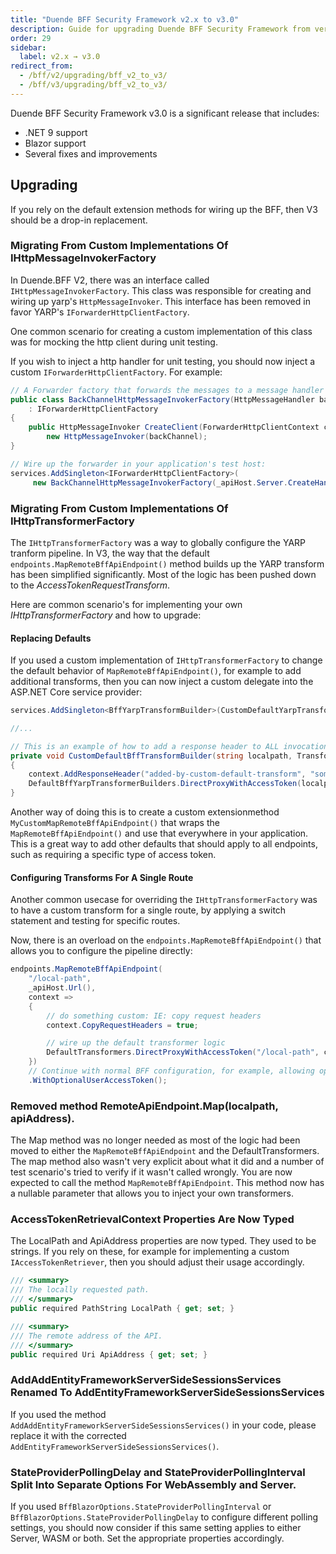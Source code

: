```yaml
---
title: "Duende BFF Security Framework v2.x to v3.0"
description: Guide for upgrading Duende BFF Security Framework from version 2.x to version 3.0, including migration steps for custom implementations and breaking changes.
order: 29
sidebar:
  label: v2.x → v3.0
redirect_from:
  - /bff/v2/upgrading/bff_v2_to_v3/
  - /bff/v3/upgrading/bff_v2_to_v3/
---
```


Duende BFF Security Framework v3.0 is a significant release that includes:

* .NET 9 support
* Blazor support
* Several fixes and improvements

## Upgrading

If you rely on the default extension methods for wiring up the BFF, then V3 should be a drop-in replacement.

### Migrating From Custom Implementations Of IHttpMessageInvokerFactory

In Duende.BFF V2, there was an interface called `IHttpMessageInvokerFactory`. This class was responsible for creating
and wiring up yarp's `HttpMessageInvoker`. This interface has been removed in favor YARP's
`IForwarderHttpClientFactory`.

One common scenario for creating a custom implementation of this class was for mocking the http client
during unit testing.

If you wish to inject a http handler for unit testing, you should now inject a custom `IForwarderHttpClientFactory`. For
example:

```csharp
// A Forwarder factory that forwards the messages to a message handler (which can be easily retrieved from a testhost)
public class BackChannelHttpMessageInvokerFactory(HttpMessageHandler backChannel) 
    : IForwarderHttpClientFactory
{
    public HttpMessageInvoker CreateClient(ForwarderHttpClientContext context) => 
        new HttpMessageInvoker(backChannel);
}

// Wire up the forwarder in your application's test host:
services.AddSingleton<IForwarderHttpClientFactory>(
     new BackChannelHttpMessageInvokerFactory(_apiHost.Server.CreateHandler()));
```

### Migrating From Custom Implementations Of IHttpTransformerFactory

The `IHttpTransformerFactory` was a way to globally configure the YARP tranform pipeline. In V3, the way that
the default `endpoints.MapRemoteBffApiEndpoint()` method builds up the YARP transform has been simplified
significantly. Most of the logic has been pushed down to the *AccessTokenRequestTransform*.

Here are common scenario's for implementing your own *IHttpTransformerFactory* and how to upgrade:

#### Replacing Defaults

If you used a custom implementation of `IHttpTransformerFactory` to change the default behavior of
`MapRemoteBffApiEndpoint()`,
for example to add additional transforms, then you can now inject a custom delegate into the ASP.NET Core service provider:

```csharp
services.AddSingleton<BffYarpTransformBuilder>(CustomDefaultYarpTransforms);

//...

// This is an example of how to add a response header to ALL invocations of MapRemoteBffApiEndpoint()
private void CustomDefaultBffTransformBuilder(string localpath, TransformBuilderContext context)
{
    context.AddResponseHeader("added-by-custom-default-transform", "some-value");
    DefaultBffYarpTransformerBuilders.DirectProxyWithAccessToken(localpath, context);
}
```

Another way of doing this is to create a custom extensionmethod `MyCustomMapRemoteBffApiEndpoint()` that wraps
the `MapRemoteBffApiEndpoint()` and use that everywhere in your application. This is a great way to add other defaults
that should apply to all endpoints, such as requiring a specific type of access token.

#### Configuring Transforms For A Single Route

Another common usecase for overriding the `IHttpTransformerFactory` was to have a custom transform for a single route,
by
applying a switch statement and testing for specific routes.

Now, there is an overload on the `endpoints.MapRemoteBffApiEndpoint()` that allows you to configure the pipeline
directly:

```csharp
endpoints.MapRemoteBffApiEndpoint(
    "/local-path",
    _apiHost.Url(),
    context =>
    {
        // do something custom: IE: copy request headers
        context.CopyRequestHeaders = true;

        // wire up the default transformer logic
        DefaultTransformers.DirectProxyWithAccessToken("/local-path", context);
    })
    // Continue with normal BFF configuration, for example, allowing optional user access tokens
    .WithOptionalUserAccessToken();
```

### Removed method RemoteApiEndpoint.Map(localpath, apiAddress).

The Map method was no longer needed as most of the logic had been moved to either the `MapRemoteBffApiEndpoint` and the
DefaultTransformers. The map method also wasn't very explicit about what it did and a number of test scenario's tried to
verify if it wasn't called wrongly. You are now expected to call the method `MapRemoteBffApiEndpoint`. This method now has
a nullable parameter that allows you to inject your own transformers.

### AccessTokenRetrievalContext Properties Are Now Typed

The LocalPath and ApiAddress properties are now typed. They used to be strings. If you rely on these, for example for
implementing
a custom `IAccessTokenRetriever`, then you should adjust their usage accordingly.

```csharp
/// <summary>
/// The locally requested path.
/// </summary>
public required PathString LocalPath { get; set; }

/// <summary>
/// The remote address of the API.
/// </summary>
public required Uri ApiAddress { get; set; }
```

### AddAddEntityFrameworkServerSideSessionsServices Renamed To AddEntityFrameworkServerSideSessionsServices

If you used the method `AddAddEntityFrameworkServerSideSessionsServices()` in your code, please replace it with the
corrected `AddEntityFrameworkServerSideSessionsServices()`.

### StateProviderPollingDelay and StateProviderPollingInterval Split Into Separate Options For WebAssembly and Server.

If you used `BffBlazorOptions.StateProviderPollingInterval` or `BffBlazorOptions.StateProviderPollingDelay` to configure
different polling settings, you should now consider if this same setting applies to either Server, WASM or both. Set the
appropriate properties accordingly.


